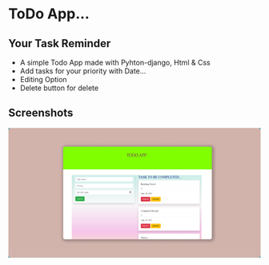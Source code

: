 # ToDo App...
## Your Task Reminder


- A simple Todo App made with Pyhton-django, Html & Css
- Add tasks for your priority with Date...
- Editing Option
- Delete button for delete


## Screenshots

![App Screenshot](./assets/Image/todoapp.png)
